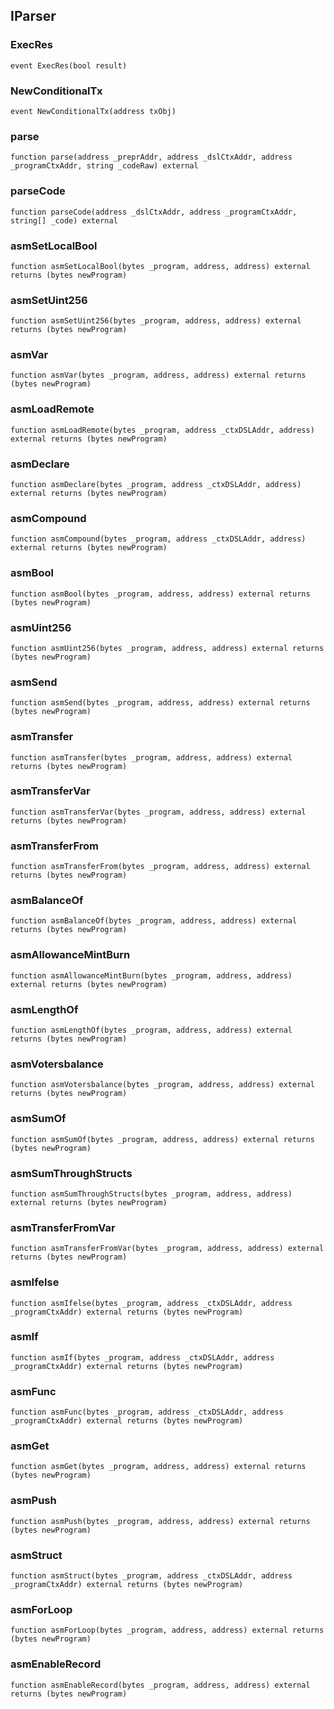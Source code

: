## IParser

### ExecRes

```solidity
event ExecRes(bool result)
```

### NewConditionalTx

```solidity
event NewConditionalTx(address txObj)
```

### parse

```solidity
function parse(address _preprAddr, address _dslCtxAddr, address _programCtxAddr, string _codeRaw) external
```

### parseCode

```solidity
function parseCode(address _dslCtxAddr, address _programCtxAddr, string[] _code) external
```

### asmSetLocalBool

```solidity
function asmSetLocalBool(bytes _program, address, address) external returns (bytes newProgram)
```

### asmSetUint256

```solidity
function asmSetUint256(bytes _program, address, address) external returns (bytes newProgram)
```

### asmVar

```solidity
function asmVar(bytes _program, address, address) external returns (bytes newProgram)
```

### asmLoadRemote

```solidity
function asmLoadRemote(bytes _program, address _ctxDSLAddr, address) external returns (bytes newProgram)
```

### asmDeclare

```solidity
function asmDeclare(bytes _program, address _ctxDSLAddr, address) external returns (bytes newProgram)
```

### asmCompound

```solidity
function asmCompound(bytes _program, address _ctxDSLAddr, address) external returns (bytes newProgram)
```

### asmBool

```solidity
function asmBool(bytes _program, address, address) external returns (bytes newProgram)
```

### asmUint256

```solidity
function asmUint256(bytes _program, address, address) external returns (bytes newProgram)
```

### asmSend

```solidity
function asmSend(bytes _program, address, address) external returns (bytes newProgram)
```

### asmTransfer

```solidity
function asmTransfer(bytes _program, address, address) external returns (bytes newProgram)
```

### asmTransferVar

```solidity
function asmTransferVar(bytes _program, address, address) external returns (bytes newProgram)
```

### asmTransferFrom

```solidity
function asmTransferFrom(bytes _program, address, address) external returns (bytes newProgram)
```

### asmBalanceOf

```solidity
function asmBalanceOf(bytes _program, address, address) external returns (bytes newProgram)
```

### asmAllowanceMintBurn

```solidity
function asmAllowanceMintBurn(bytes _program, address, address) external returns (bytes newProgram)
```

### asmLengthOf

```solidity
function asmLengthOf(bytes _program, address, address) external returns (bytes newProgram)
```

### asmVotersbalance

```solidity
function asmVotersbalance(bytes _program, address, address) external returns (bytes newProgram)
```

### asmSumOf

```solidity
function asmSumOf(bytes _program, address, address) external returns (bytes newProgram)
```

### asmSumThroughStructs

```solidity
function asmSumThroughStructs(bytes _program, address, address) external returns (bytes newProgram)
```

### asmTransferFromVar

```solidity
function asmTransferFromVar(bytes _program, address, address) external returns (bytes newProgram)
```

### asmIfelse

```solidity
function asmIfelse(bytes _program, address _ctxDSLAddr, address _programCtxAddr) external returns (bytes newProgram)
```

### asmIf

```solidity
function asmIf(bytes _program, address _ctxDSLAddr, address _programCtxAddr) external returns (bytes newProgram)
```

### asmFunc

```solidity
function asmFunc(bytes _program, address _ctxDSLAddr, address _programCtxAddr) external returns (bytes newProgram)
```

### asmGet

```solidity
function asmGet(bytes _program, address, address) external returns (bytes newProgram)
```

### asmPush

```solidity
function asmPush(bytes _program, address, address) external returns (bytes newProgram)
```

### asmStruct

```solidity
function asmStruct(bytes _program, address _ctxDSLAddr, address _programCtxAddr) external returns (bytes newProgram)
```

### asmForLoop

```solidity
function asmForLoop(bytes _program, address, address) external returns (bytes newProgram)
```

### asmEnableRecord

```solidity
function asmEnableRecord(bytes _program, address, address) external returns (bytes newProgram)
```


